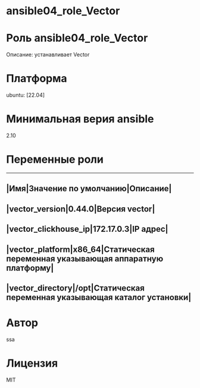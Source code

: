 # ansible04_role_Vector

# Роль ansible04_role_Vector
Описание: устанавливает Vector

# Платформa
ubuntu: [22.04]

# Минимальная верия ansible
2.10

# Переменные роли
------------------------------------
|Имя|Значение по умолчанию|Описание|
------------------------------------
|vector_version|0.44.0|Версия vector|
-------------------------------------
|vector_clickhouse_ip|172.17.0.3|IP адрес|
------------------------------------------ 
|vector_platform|x86_64|Cтатическая переменная указывающая аппаратную платформу|
----------------------------------------------------------------------------
|vector_directory|/opt|Cтатическая переменная указывающая каталог установки|
----------------------------------------------------------------------------

# Автор
ssa

# Лицензия
MIT

